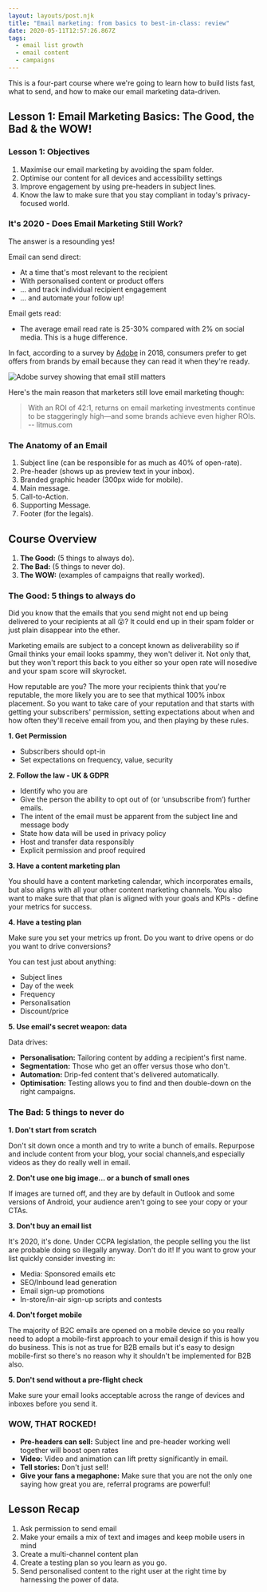 ```yaml
---
layout: layouts/post.njk
title: "Email marketing: from basics to best-in-class: review"
date: 2020-05-11T12:57:26.867Z
tags:
  - email list growth
  - email content
  - campaigns
---
```

This is a four-part course where we're going to learn how to build lists fast, what to send, and how to make our email marketing data-driven.

## Lesson 1: Email Marketing Basics: The Good, the Bad & the WOW!

### Lesson 1: Objectives

1. Maximise our email marketing by avoiding the spam folder.
2. Optimise our content for all devices and accessibility settings
3. Improve engagement by using pre-headers in subject lines.
4. Know the law to make sure that you stay compliant in today's privacy-focused world.

### It's 2020 - Does Email Marketing Still Work?

The answer is a resounding yes!

Email can send direct:

* At a time that's most relevant to the recipient
* With personalised content or product offers
* ... and track individual recipient engagement
* ... and automate your follow up!

Email gets read:

* The average email read rate is 25-30% compared with 2% on social media. This is a huge difference.

In fact, according to a survey by [Adobe](https://theblog.adobe.com/love-email-but-spreading-the-love-other-channels/) in 2018, consumers prefer to get offers from brands by email because they can read it when they're ready.

![Adobe survey showing that email still matters](/images/adobe-email-survey.jpg "Email still matters")

Here's the main reason that marketers still love email marketing though:

> With an ROI of 42:1, returns on email marketing investments continue to be staggeringly high—and some brands achieve even higher ROIs. -- litmus.com

### The Anatomy of an Email

1. Subject line (can be responsible for as much as 40% of open-rate).
2. Pre-header (shows up as preview text in your inbox).
3. Branded graphic header (300px wide for mobile).
4. Main message.
5. Call-to-Action.
6. Supporting Message.
7. Footer (for the legals).

## Course Overview

1. **The Good:** (5 things to always do).
2. **The Bad:** (5 things to never do).
3. **The WOW:** (examples of campaigns that really worked).

### **The Good:** 5 things to always do

Did you know that the emails that you send might not end up being delivered to your recipients at all 😮? It could end up in their spam folder or just plain disappear into the ether.

Marketing emails are subject to a concept known as deliverability so if Gmail thinks your email looks spammy, they won't deliver it. Not only that, but they won't report this back to you either so your open rate will nosedive and your spam score will skyrocket.

How reputable are you? The more your recipients think that you're reputable, the more likely you are to see that mythical 100% inbox placement. So you want to take care of your reputation and that starts with getting your subscribers' permission, setting expectations about when and how often they'll receive email from you, and then playing by these rules.

**1. Get Permission**

* Subscribers should opt-in
* Set expectations on frequency, value, security

**2. Follow the law - UK & GDPR**

* Identify who you are
* Give the person the ability to opt out of (or ‘unsubscribe from’) further emails.
* The intent of the email must be apparent from the subject line and message body
* State how data will be used in privacy policy
* Host and transfer data responsibly
* Explicit permission and proof required

**3. Have a content marketing plan**

You should have a content marketing calendar, which incorporates emails, but also aligns with all your other content marketing channels. You also want to make sure that that plan is aligned with your goals and KPIs - define your metrics for success.

**4. Have a testing plan**

Make sure you set your metrics up front. Do you want to drive opens or do you want to drive conversions?

You can test just about anything:

* Subject lines
* Day of the week
* Frequency
* Personalisation
* Discount/price

**5. Use email's secret weapon: data**

Data drives:

* **Personalisation:** Tailoring content by adding a recipient's first name.
* **Segmentation:** Those who get an offer versus those who don't.
* **Automation:** Drip-fed content that's delivered automatically.
* **Optimisation:** Testing allows you to find and then double-down on the right campaigns.

### **The Bad:** 5 things to never do

**1. Don't start from scratch**

Don't sit down once a month and try to write a bunch of emails. Repurpose and include content from your blog, your social channels,and especially videos as they do really well in email.

**2. Don't use one big image... or a bunch of small ones**

If images are turned off, and they are by default in Outlook and some versions of Android, your audience aren't going to see your copy or your CTAs.

**3. Don't buy an email list**

It's 2020, it's done. Under CCPA legislation, the people selling you the list are probable doing so illegally anyway. Don't do it! If you want to grow your list quickly consider investing in:

* Media: Sponsored emails etc
* SEO/Inbound lead generation
* Email sign-up promotions
* In-store/in-air sign-up scripts and contests

**4. Don't forget mobile**

The majority of B2C emails are opened on a mobile device so you really need to adopt a mobile-first approach to your email design if this is how you do business. This is not as true for B2B emails but it's easy to design mobile-first so there's no reason why it shouldn't be implemented for B2B also.

**5. Don't send without a pre-flight check**

Make sure your email looks acceptable across the range of devices and inboxes before you send it.



### **WOW, THAT ROCKED!**

* **Pre-headers can sell:** Subject line and pre-header working well together will boost open rates
* **Video:** Video and animation can lift pretty significantly in email.
* **Tell stories:** Don't just sell!
* **Give your fans a megaphone:** Make sure that you are not the only one saying how great you are, referral programs are powerful!

## Lesson Recap

1. Ask permission to send email
2. Make your emails a mix of text and images and keep mobile users in mind
3. Create a multi-channel content plan
4. Create a testing plan so you learn as you go.
5. Send personalised content to the right user at the right time by harnessing the power of data.